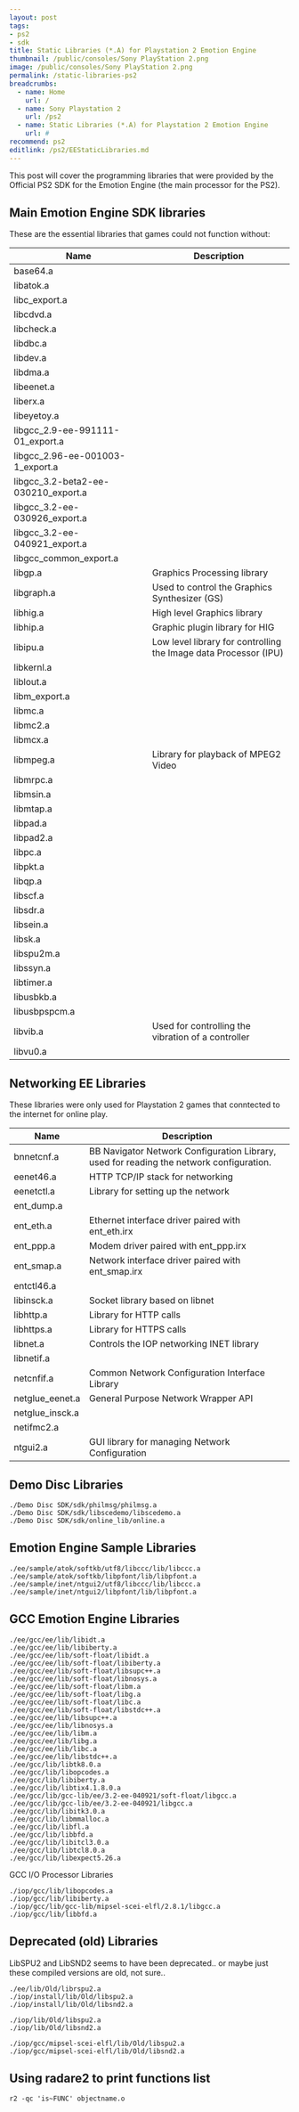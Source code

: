 ```yaml
---
layout: post
tags: 
- ps2
- sdk
title: Static Libraries (*.A) for Playstation 2 Emotion Engine
thumbnail: /public/consoles/Sony PlayStation 2.png
image: /public/consoles/Sony PlayStation 2.png
permalink: /static-libraries-ps2
breadcrumbs:
  - name: Home
    url: /
  - name: Sony Playstation 2
    url: /ps2
  - name: Static Libraries (*.A) for Playstation 2 Emotion Engine
    url: #
recommend: ps2
editlink: /ps2/EEStaticLibraries.md
---
```

This post will cover the programming libraries that were provided by the Official PS2 SDK for the Emotion Engine (the main processor for the PS2).

## Main Emotion Engine SDK libraries
These are the essential libraries that games could not function without:

Name | Description
--- | ---
base64.a | 
libatok.a | 
libc_export.a | 
libcdvd.a | 
libcheck.a | 
libdbc.a | 
libdev.a | 
libdma.a | 
libeenet.a | 
liberx.a | 
libeyetoy.a | 
libgcc_2.9-ee-991111-01_export.a | 
libgcc_2.96-ee-001003-1_export.a | 
libgcc_3.2-beta2-ee-030210_export.a | 
libgcc_3.2-ee-030926_export.a | 
libgcc_3.2-ee-040921_export.a | 
libgcc_common_export.a | 
libgp.a | Graphics Processing library
libgraph.a | Used to control the Graphics Synthesizer (GS)
libhig.a | High level Graphics library
libhip.a | Graphic plugin library for HIG
libipu.a | Low level library for controlling the Image data Processor (IPU)
libkernl.a | 
liblout.a | 
libm_export.a | 
libmc.a | 
libmc2.a | 
libmcx.a | 
libmpeg.a | Library for playback of MPEG2 Video
libmrpc.a | 
libmsin.a | 
libmtap.a | 
libpad.a | 
libpad2.a | 
libpc.a | 
libpkt.a | 
libqp.a | 
libscf.a | 
libsdr.a | 
libsein.a | 
libsk.a | 
libspu2m.a | 
libssyn.a | 
libtimer.a | 
libusbkb.a | 
libusbpspcm.a | 
libvib.a | Used for controlling the vibration of a controller
libvu0.a | 




## Networking EE Libraries
These libraries were only used for Playstation 2 games that conntected to the internet for online play.

Name | Description
--- | ---
bnnetcnf.a | BB Navigator Network Configuration Library, used for reading the network configuration.
eenet46.a | HTTP TCP/IP stack for networking
eenetctl.a | Library for setting up the network
ent_dump.a | 
ent_eth.a | Ethernet interface driver paired with ent_eth.irx
ent_ppp.a | Modem driver paired with ent_ppp.irx
ent_smap.a | Network interface driver paired with ent_smap.irx
entctl46.a | 
libinsck.a | Socket library based on libnet
libhttp.a | Library for HTTP calls
libhttps.a | Library for HTTPS calls
libnet.a | Controls the IOP networking INET library
libnetif.a | 
netcnfif.a | Common Network Configuration Interface Library
netglue_eenet.a | General Purpose Network Wrapper API
netglue_insck.a | 
netifmc2.a | 
ntgui2.a | GUI library for managing Network Configuration

## Demo Disc Libraries
```
./Demo Disc SDK/sdk/philmsg/philmsg.a
./Demo Disc SDK/sdk/libscedemo/libscedemo.a
./Demo Disc SDK/sdk/online_lib/online.a
```

## Emotion Engine Sample Libraries
```
./ee/sample/atok/softkb/utf8/libccc/lib/libccc.a
./ee/sample/atok/softkb/libpfont/lib/libpfont.a
./ee/sample/inet/ntgui2/utf8/libccc/lib/libccc.a
./ee/sample/inet/ntgui2/libpfont/lib/libpfont.a
```

## GCC Emotion Engine Libraries
```
./ee/gcc/ee/lib/libidt.a
./ee/gcc/ee/lib/libiberty.a
./ee/gcc/ee/lib/soft-float/libidt.a
./ee/gcc/ee/lib/soft-float/libiberty.a
./ee/gcc/ee/lib/soft-float/libsupc++.a
./ee/gcc/ee/lib/soft-float/libnosys.a
./ee/gcc/ee/lib/soft-float/libm.a
./ee/gcc/ee/lib/soft-float/libg.a
./ee/gcc/ee/lib/soft-float/libc.a
./ee/gcc/ee/lib/soft-float/libstdc++.a
./ee/gcc/ee/lib/libsupc++.a
./ee/gcc/ee/lib/libnosys.a
./ee/gcc/ee/lib/libm.a
./ee/gcc/ee/lib/libg.a
./ee/gcc/ee/lib/libc.a
./ee/gcc/ee/lib/libstdc++.a
./ee/gcc/lib/libtk8.0.a
./ee/gcc/lib/libopcodes.a
./ee/gcc/lib/libiberty.a
./ee/gcc/lib/libtix4.1.8.0.a
./ee/gcc/lib/gcc-lib/ee/3.2-ee-040921/soft-float/libgcc.a
./ee/gcc/lib/gcc-lib/ee/3.2-ee-040921/libgcc.a
./ee/gcc/lib/libitk3.0.a
./ee/gcc/lib/libmmalloc.a
./ee/gcc/lib/libfl.a
./ee/gcc/lib/libbfd.a
./ee/gcc/lib/libitcl3.0.a
./ee/gcc/lib/libtcl8.0.a
./ee/gcc/lib/libexpect5.26.a
```

GCC I/O Processor Libraries
```
./iop/gcc/lib/libopcodes.a
./iop/gcc/lib/libiberty.a
./iop/gcc/lib/gcc-lib/mipsel-scei-elfl/2.8.1/libgcc.a
./iop/gcc/lib/libbfd.a

```

## Deprecated (old) Libraries
LibSPU2 and LibSND2 seems to have been deprecated.. or maybe just these compiled versions are old, not sure..
```
./ee/lib/Old/librspu2.a
./iop/install/lib/Old/libspu2.a
./iop/install/lib/Old/libsnd2.a

./iop/lib/Old/libspu2.a
./iop/lib/Old/libsnd2.a

./iop/gcc/mipsel-scei-elfl/lib/Old/libspu2.a
./iop/gcc/mipsel-scei-elfl/lib/Old/libsnd2.a
```

## Using radare2 to print functions list
```
r2 -qc 'is~FUNC' objectname.o
```
